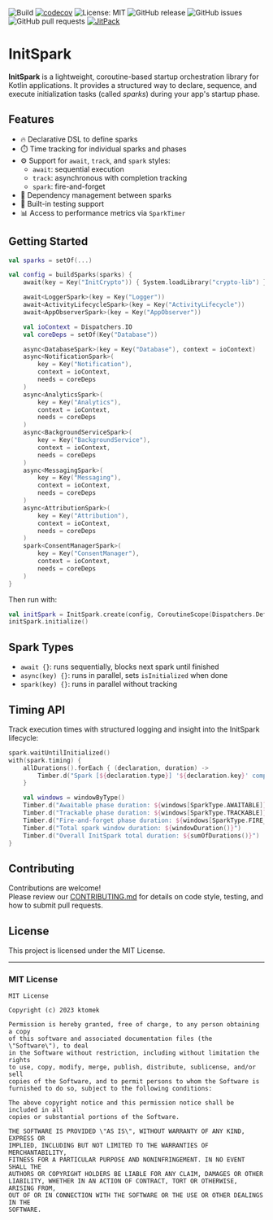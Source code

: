![Build](https://github.com/ktomek/initspark/actions/workflows/ci.yml/badge.svg)
[![codecov](https://codecov.io/gh/ktomek/initspark/branch/main/graph/badge.svg)](https://codecov.io/gh/ktomek/initspark)
![License: MIT](https://img.shields.io/badge/License-MIT-yellow.svg)
![GitHub release](https://img.shields.io/github/v/release/ktomek/initspark)
![GitHub issues](https://img.shields.io/github/issues/ktomek/initspark)
![GitHub pull requests](https://img.shields.io/github/issues-pr/ktomek/initspark)
[![JitPack](https://jitpack.io/v/ktomek/initspark.svg)](https://jitpack.io/#ktomek/initspark)


# InitSpark

**InitSpark** is a lightweight, coroutine-based startup orchestration library for Kotlin applications. It provides a structured way to declare, sequence, and execute initialization tasks (called *sparks*) during your app's startup phase.

## Features

- 🔥 Declarative DSL to define sparks
- ⏱️ Time tracking for individual sparks and phases
- ⚙️ Support for `await`, `track`, and `spark` styles:
  - `await`: sequential execution
  - `track`: asynchronous with completion tracking
  - `spark`: fire-and-forget
- 🌲 Dependency management between sparks
- 🧪 Built-in testing support
- 📊 Access to performance metrics via `SparkTimer`

## Getting Started

```kotlin
val sparks = setOf(...)

val config = buildSparks(sparks) {
    await(key = Key("InitCrypto")) { System.loadLibrary("crypto-lib") }

    await<LoggerSpark>(key = Key("Logger"))
    await<ActivityLifecycleSpark>(key = Key("ActivityLifecycle"))
    await<AppObserverSpark>(key = Key("AppObserver"))

    val ioContext = Dispatchers.IO
    val coreDeps = setOf(Key("Database"))

    async<DatabaseSpark>(key = Key("Database"), context = ioContext)
    async<NotificationSpark>(
        key = Key("Notification"),
        context = ioContext,
        needs = coreDeps
    )
    async<AnalyticsSpark>(
        key = Key("Analytics"),
        context = ioContext,
        needs = coreDeps
    )
    async<BackgroundServiceSpark>(
        key = Key("BackgroundService"),
        context = ioContext,
        needs = coreDeps
    )
    async<MessagingSpark>(
        key = Key("Messaging"),
        context = ioContext,
        needs = coreDeps
    )
    async<AttributionSpark>(
        key = Key("Attribution"),
        context = ioContext,
        needs = coreDeps
    )
    spark<ConsentManagerSpark>(
        key = Key("ConsentManager"),
        context = ioContext,
        needs = coreDeps
    )
}
```

Then run with:

```kotlin
val initSpark = InitSpark.create(config, CoroutineScope(Dispatchers.Default))
initSpark.initialize()
```

## Spark Types

- `await {}`: runs sequentially, blocks next spark until finished
- `async(key) {}`: runs in parallel, sets `isInitialized` when done
- `spark(key) {}`: runs in parallel without tracking

## Timing API

Track execution times with structured logging and insight into the InitSpark lifecycle:

```kotlin
spark.waitUntilInitialized()
with(spark.timing) {
    allDurations().forEach { (declaration, duration) ->
        Timber.d("Spark [${declaration.type}] '${declaration.key}' completed in $duration")
    }

    val windows = windowByType()
    Timber.d("Awaitable phase duration: ${windows[SparkType.AWAITABLE]}")
    Timber.d("Trackable phase duration: ${windows[SparkType.TRACKABLE]}")
    Timber.d("Fire-and-forget phase duration: ${windows[SparkType.FIRE_AND_FORGET]}")
    Timber.d("Total spark window duration: ${windowDuration()}")
    Timber.d("Overall InitSpark total duration: ${sumOfDurations()}")
}
```

## Contributing

Contributions are welcome!  
Please review our [CONTRIBUTING.md](CONTRIBUTING.md) for details on code style, testing, and how to submit pull requests.


## License

This project is licensed under the MIT License.

---

### MIT License

```
MIT License

Copyright (c) 2023 ktomek

Permission is hereby granted, free of charge, to any person obtaining a copy
of this software and associated documentation files (the \"Software\"), to deal
in the Software without restriction, including without limitation the rights
to use, copy, modify, merge, publish, distribute, sublicense, and/or sell
copies of the Software, and to permit persons to whom the Software is
furnished to do so, subject to the following conditions:

The above copyright notice and this permission notice shall be included in all
copies or substantial portions of the Software.

THE SOFTWARE IS PROVIDED \"AS IS\", WITHOUT WARRANTY OF ANY KIND, EXPRESS OR
IMPLIED, INCLUDING BUT NOT LIMITED TO THE WARRANTIES OF MERCHANTABILITY,
FITNESS FOR A PARTICULAR PURPOSE AND NONINFRINGEMENT. IN NO EVENT SHALL THE
AUTHORS OR COPYRIGHT HOLDERS BE LIABLE FOR ANY CLAIM, DAMAGES OR OTHER
LIABILITY, WHETHER IN AN ACTION OF CONTRACT, TORT OR OTHERWISE, ARISING FROM,
OUT OF OR IN CONNECTION WITH THE SOFTWARE OR THE USE OR OTHER DEALINGS IN THE
SOFTWARE.
```

